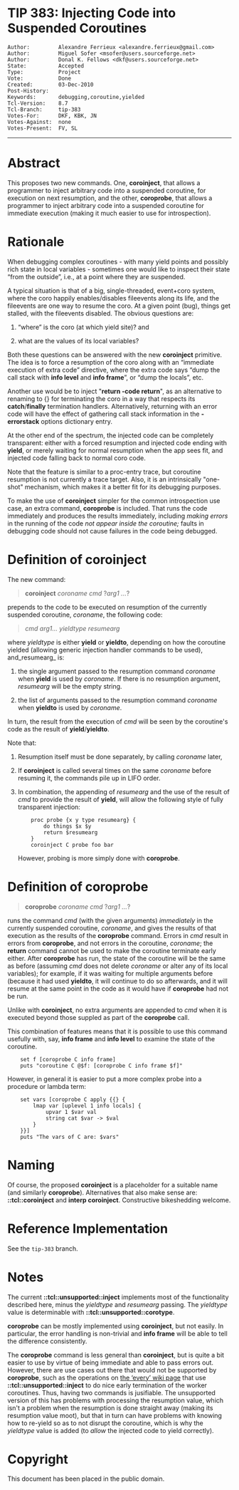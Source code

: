 # TIP 383: Injecting Code into Suspended Coroutines
	Author:         Alexandre Ferrieux <alexandre.ferrieux@gmail.com>
	Author:         Miguel Sofer <msofer@users.sourceforge.net>
	Author:         Donal K. Fellows <dkf@users.sourceforge.net>
	State:          Accepted
	Type:           Project
	Vote:           Done
	Created:        03-Dec-2010
	Post-History:   
	Keywords:       debugging,coroutine,yielded
	Tcl-Version:    8.7
	Tcl-Branch:     tip-383
	Votes-For:      DKF, KBK, JN
	Votes-Against:  none
	Votes-Present:  FV, SL
-----

# Abstract

This proposes two new commands. One, **coroinject**, that allows a programmer
to inject arbitrary code into a suspended coroutine, for execution on next
resumption, and the other, **coroprobe**, that allows a programmer to inject
arbitrary code into a suspended coroutine for immediate execution (making it
much easier to use for introspection).

# Rationale

When debugging complex coroutines - with many yield points and possibly rich
state in local variables - sometimes one would like to inspect their state
“from the outside”, i.e., at a point where they are suspended.

A typical situation is that of a big, single-threaded, event\+coro system,
where the coro happily enables/disables fileevents along its life, and the
fileevents are one way to resume the coro. At a given point \(bug\), things get
stalled, with the fileevents disabled. The obvious questions are:

 1. “where” is the coro \(at which yield site\)? and

 2. what are the values of its local variables?

Both these questions can be answered with the new **coroinject** primitive.
The idea is to force a resumption of the coro along with an “immediate
execution of extra code” directive, where the extra code says “dump the call
stack with **info level** and **info frame**”, or “dump the locals”, etc.

Another use would be to inject "**return -code return**", as an alternative
to renaming to \{\} for terminating the coro in a way that respects its
**catch**/**finally** termination handlers. Alternatively, returning with
an error code will have the effect of gathering call stack information in the
**-errorstack** options dictionary entry.

At the other end of the spectrum, the injected code can be completely
transparent: either with a forced resumption and injected code ending with
**yield**, or merely waiting for normal resumption when the app sees fit,
and injected code falling back to normal coro code.

Note that the feature is similar to a proc-entry trace, but coroutine
resumption is not currently a trace target.  Also, it is an intrinsically
"one-shot" mechanism, which makes it a better fit for its debugging purposes.

To make the use of **coroinject** simpler for the common introspection use
case, an extra command, **coroprobe** is included. That runs the code
immediately and produces the results immediately, including _making errors_ in
the running of the code _not appear inside the coroutine;_ faults in debugging
code should not cause failures in the code being debugged.

# Definition of coroinject

The new command:

 > **coroinject** _coroname_ _cmd_ ?_arg1 ..._?

prepends to the code to be executed on resumption of the currently suspended
coroutine, _coroname_, the following code:

 >  _cmd_ _arg1..._ _yieldtype_ _resumearg_

where _yieldtype_ is either **yield** or **yieldto**, depending on how the
coroutine yielded (allowing generic injection handler commands to be used),
and_resumearg_ is:

 1. the single argument passed to the resumption command _coroname_ when
    **yield** is used by _coroname_. If there is no resumption argument,
    _resumearg_ will be the empty string.
 
 2. the list of arguments passed to the resumption command _coroname_ when
    **yieldto** is used by _coroname_.
 
In turn, the result from the execution of _cmd_ will be seen by the
coroutine's code as the result of **yield**/**yieldto**.

Note that:

 1. Resumption itself must be done separately, by calling _coroname_ later,

 2. If **coroinject** is called several times on the same _coroname_
    before resuming it, the commands pile up in LIFO order.

 3. In combination, the appending of _resumearg_ and the use of the result
    of _cmd_ to provide the result of **yield**, will allow the following
    style of fully transparent injection:

            proc probe {x y type resumearg} {
                do things $x $y
                return $resumearg
            }
            coroinject C probe foo bar

    However, probing is more simply done with **coroprobe**.

# Definition of coroprobe

 > **coroprobe** _coroname_ _cmd_ ?_arg1 ..._?

runs the command _cmd_ (with the given arguments) _immediately_ in the
currently suspended coroutine, _coroname_, and gives the results of that
execution as the results of the **coroprobe** command. Errors in _cmd_ result
in errors from **coroprobe**, and not errors in the coroutine, _coroname_; the
**return** command cannot be used to make the coroutine terminate early
either. After **coroprobe** has run, the state of the coroutine will be the
same as before (assuming _cmd_ does not delete _coroname_ or alter any of its
local variables); for example, if it was waiting for multiple arguments before
(because it had used **yieldto**, it will continue to do so afterwards, and it
will resume at the same point in the code as it would have if **coroprobe**
had not be run.

Unlike with **coroinject**, no extra arguments are appended to _cmd_ when it
is executed beyond those suppled as part of the **coroprobe** call.

This combination of features means that it is possible to use this command
usefully with, say, **info frame** and **info level** to examine the state of
the coroutine.

        set f [coroprobe C info frame]
        puts "coroutine C @$f: [coroprobe C info frame $f]"

However, in general it is easier to put a more complex probe into a procedure
or lambda term:

        set vars [coroprobe C apply {{} {
            lmap var [uplevel 1 info locals] {
                upvar 1 $var val
                string cat $var -> $val
            }
        }}]
        puts "The vars of C are: $vars"

# Naming

Of course, the proposed **coroinject** is a placeholder for a suitable name
(and similarly **coroprobe**). Alternatives that also make sense are:
**::tcl::coroinject** and **interp coroinject**. Constructive bikeshedding
welcome.

# Reference Implementation

See the `tip-383` branch.

# Notes

The current **::tcl::unsupported::inject** implements most of the
functionality described here, minus the _yieldtype_ and _resumearg_ passing.
The _yieldtype_ value is determinable with **::tcl::unsupported::corotype**.

**coroprobe** can be mostly implemented using **coroinject**, but not
easily. In particular, the error handling is non-trivial and **info frame**
will be able to tell the difference consistently.

The **coroprobe** command is less general than **coroinject**, but is quite a
bit easier to use by virtue of being immediate and able to pass errors out.
However, there are use cases out there that would not be supported by
**coroprobe**, such as the operations on [the ‘every’ wiki
page](https://wiki.tcl-lang.org/page/every) that use
**::tcl::unsupported::inject** to do nice early termination of the worker
coroutines. Thus, having two commands is jusifiable. The unsupported version
of this has problems with processing the resumption value, which isn't a
problem when the resumption is done straight away (making its resumption value
moot), but that in turn can have problems with knowing how to re-yield so as
to not disrupt the coroutine, which is why the _yieldtype_ value is added (to
_allow_ the injected code to yield correctly).

# Copyright

This document has been placed in the public domain.
